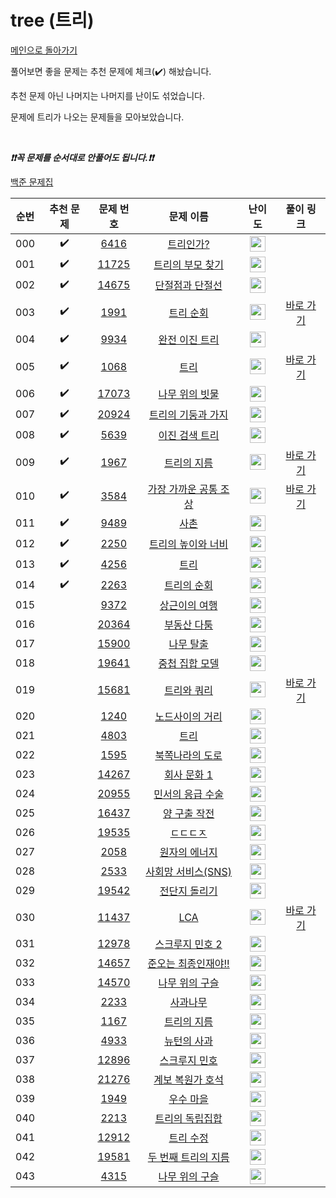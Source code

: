 # tree (트리)

[메인으로 돌아가기](https://github.com/tony9402/baekjoon)

풀어보면 좋을 문제는 추천 문제에 체크(:heavy_check_mark:) 해놨습니다.

추천 문제 아닌 나머지는 나머지를 난이도 섞었습니다.

문제에 트리가 나오는 문제들을 모아보았습니다.

<br>

***❗️❗️꼭 문제를 순서대로 안풀어도 됩니다.❗️❗️***

[백준 문제집](https://www.acmicpc.net/workbook/view/7645)


|순번|추천 문제|문제 번호|문제 이름|난이도|풀이 링크|
|:--:|:--:|:--:|:--:|:--:|:--:|
|000|:heavy_check_mark:|<a href="https://www.acmicpc.net/problem/6416" target="_blank">6416</a>|<a href="https://www.acmicpc.net/problem/6416" target="_blank">트리인가?</a>|<img height="25px" width="25px" src="https://static.solved.ac/tier_small/0.svg"/>||
|001|:heavy_check_mark:|<a href="https://www.acmicpc.net/problem/11725" target="_blank">11725</a>|<a href="https://www.acmicpc.net/problem/11725" target="_blank">트리의 부모 찾기</a>|<img height="25px" width="25px" src="https://static.solved.ac/tier_small/9.svg"/>||
|002|:heavy_check_mark:|<a href="https://www.acmicpc.net/problem/14675" target="_blank">14675</a>|<a href="https://www.acmicpc.net/problem/14675" target="_blank">단절점과 단절선</a>|<img height="25px" width="25px" src="https://static.solved.ac/tier_small/10.svg"/>||
|003|:heavy_check_mark:|<a href="https://www.acmicpc.net/problem/1991" target="_blank">1991</a>|<a href="https://www.acmicpc.net/problem/1991" target="_blank">트리 순회</a>|<img height="25px" width="25px" src="https://static.solved.ac/tier_small/10.svg"/>|<a href="./../solution/tree/1991" target="_blank">바로 가기</a>|
|004|:heavy_check_mark:|<a href="https://www.acmicpc.net/problem/9934" target="_blank">9934</a>|<a href="https://www.acmicpc.net/problem/9934" target="_blank">완전 이진 트리</a>|<img height="25px" width="25px" src="https://static.solved.ac/tier_small/10.svg"/>||
|005|:heavy_check_mark:|<a href="https://www.acmicpc.net/problem/1068" target="_blank">1068</a>|<a href="https://www.acmicpc.net/problem/1068" target="_blank">트리</a>|<img height="25px" width="25px" src="https://static.solved.ac/tier_small/11.svg"/>|<a href="./../solution/tree/1068" target="_blank">바로 가기</a>|
|006|:heavy_check_mark:|<a href="https://www.acmicpc.net/problem/17073" target="_blank">17073</a>|<a href="https://www.acmicpc.net/problem/17073" target="_blank">나무 위의 빗물</a>|<img height="25px" width="25px" src="https://static.solved.ac/tier_small/11.svg"/>||
|007|:heavy_check_mark:|<a href="https://www.acmicpc.net/problem/20924" target="_blank">20924</a>|<a href="https://www.acmicpc.net/problem/20924" target="_blank">트리의 기둥과 가지</a>|<img height="25px" width="25px" src="https://static.solved.ac/tier_small/12.svg"/>||
|008|:heavy_check_mark:|<a href="https://www.acmicpc.net/problem/5639" target="_blank">5639</a>|<a href="https://www.acmicpc.net/problem/5639" target="_blank">이진 검색 트리</a>|<img height="25px" width="25px" src="https://static.solved.ac/tier_small/12.svg"/>||
|009|:heavy_check_mark:|<a href="https://www.acmicpc.net/problem/1967" target="_blank">1967</a>|<a href="https://www.acmicpc.net/problem/1967" target="_blank">트리의 지름</a>|<img height="25px" width="25px" src="https://static.solved.ac/tier_small/12.svg"/>|<a href="./../solution/tree/1967" target="_blank">바로 가기</a>|
|010|:heavy_check_mark:|<a href="https://www.acmicpc.net/problem/3584" target="_blank">3584</a>|<a href="https://www.acmicpc.net/problem/3584" target="_blank">가장 가까운 공통 조상</a>|<img height="25px" width="25px" src="https://static.solved.ac/tier_small/12.svg"/>|<a href="./../solution/tree/3584" target="_blank">바로 가기</a>|
|011|:heavy_check_mark:|<a href="https://www.acmicpc.net/problem/9489" target="_blank">9489</a>|<a href="https://www.acmicpc.net/problem/9489" target="_blank">사촌</a>|<img height="25px" width="25px" src="https://static.solved.ac/tier_small/13.svg"/>||
|012|:heavy_check_mark:|<a href="https://www.acmicpc.net/problem/2250" target="_blank">2250</a>|<a href="https://www.acmicpc.net/problem/2250" target="_blank">트리의 높이와 너비</a>|<img height="25px" width="25px" src="https://static.solved.ac/tier_small/14.svg"/>||
|013|:heavy_check_mark:|<a href="https://www.acmicpc.net/problem/4256" target="_blank">4256</a>|<a href="https://www.acmicpc.net/problem/4256" target="_blank">트리</a>|<img height="25px" width="25px" src="https://static.solved.ac/tier_small/14.svg"/>||
|014|:heavy_check_mark:|<a href="https://www.acmicpc.net/problem/2263" target="_blank">2263</a>|<a href="https://www.acmicpc.net/problem/2263" target="_blank">트리의 순회</a>|<img height="25px" width="25px" src="https://static.solved.ac/tier_small/15.svg"/>||
|015||<a href="https://www.acmicpc.net/problem/9372" target="_blank">9372</a>|<a href="https://www.acmicpc.net/problem/9372" target="_blank">상근이의 여행</a>|<img height="25px" width="25px" src="https://static.solved.ac/tier_small/7.svg"/>||
|016||<a href="https://www.acmicpc.net/problem/20364" target="_blank">20364</a>|<a href="https://www.acmicpc.net/problem/20364" target="_blank">부동산 다툼</a>|<img height="25px" width="25px" src="https://static.solved.ac/tier_small/10.svg"/>||
|017||<a href="https://www.acmicpc.net/problem/15900" target="_blank">15900</a>|<a href="https://www.acmicpc.net/problem/15900" target="_blank">나무 탈출</a>|<img height="25px" width="25px" src="https://static.solved.ac/tier_small/10.svg"/>||
|018||<a href="https://www.acmicpc.net/problem/19641" target="_blank">19641</a>|<a href="https://www.acmicpc.net/problem/19641" target="_blank">중첩 집합 모델</a>|<img height="25px" width="25px" src="https://static.solved.ac/tier_small/11.svg"/>||
|019||<a href="https://www.acmicpc.net/problem/15681" target="_blank">15681</a>|<a href="https://www.acmicpc.net/problem/15681" target="_blank">트리와 쿼리</a>|<img height="25px" width="25px" src="https://static.solved.ac/tier_small/11.svg"/>|<a href="./../solution/tree/15681" target="_blank">바로 가기</a>|
|020||<a href="https://www.acmicpc.net/problem/1240" target="_blank">1240</a>|<a href="https://www.acmicpc.net/problem/1240" target="_blank">노드사이의 거리</a>|<img height="25px" width="25px" src="https://static.solved.ac/tier_small/11.svg"/>||
|021||<a href="https://www.acmicpc.net/problem/4803" target="_blank">4803</a>|<a href="https://www.acmicpc.net/problem/4803" target="_blank">트리</a>|<img height="25px" width="25px" src="https://static.solved.ac/tier_small/12.svg"/>||
|022||<a href="https://www.acmicpc.net/problem/1595" target="_blank">1595</a>|<a href="https://www.acmicpc.net/problem/1595" target="_blank">북쪽나라의 도로</a>|<img height="25px" width="25px" src="https://static.solved.ac/tier_small/12.svg"/>||
|023||<a href="https://www.acmicpc.net/problem/14267" target="_blank">14267</a>|<a href="https://www.acmicpc.net/problem/14267" target="_blank">회사 문화 1</a>|<img height="25px" width="25px" src="https://static.solved.ac/tier_small/12.svg"/>||
|024||<a href="https://www.acmicpc.net/problem/20955" target="_blank">20955</a>|<a href="https://www.acmicpc.net/problem/20955" target="_blank">민서의 응급 수술</a>|<img height="25px" width="25px" src="https://static.solved.ac/tier_small/12.svg"/>||
|025||<a href="https://www.acmicpc.net/problem/16437" target="_blank">16437</a>|<a href="https://www.acmicpc.net/problem/16437" target="_blank">양 구출 작전</a>|<img height="25px" width="25px" src="https://static.solved.ac/tier_small/13.svg"/>||
|026||<a href="https://www.acmicpc.net/problem/19535" target="_blank">19535</a>|<a href="https://www.acmicpc.net/problem/19535" target="_blank">ㄷㄷㄷㅈ</a>|<img height="25px" width="25px" src="https://static.solved.ac/tier_small/13.svg"/>||
|027||<a href="https://www.acmicpc.net/problem/2058" target="_blank">2058</a>|<a href="https://www.acmicpc.net/problem/2058" target="_blank">원자의 에너지</a>|<img height="25px" width="25px" src="https://static.solved.ac/tier_small/13.svg"/>||
|028||<a href="https://www.acmicpc.net/problem/2533" target="_blank">2533</a>|<a href="https://www.acmicpc.net/problem/2533" target="_blank">사회망 서비스(SNS)</a>|<img height="25px" width="25px" src="https://static.solved.ac/tier_small/13.svg"/>||
|029||<a href="https://www.acmicpc.net/problem/19542" target="_blank">19542</a>|<a href="https://www.acmicpc.net/problem/19542" target="_blank">전단지 돌리기</a>|<img height="25px" width="25px" src="https://static.solved.ac/tier_small/13.svg"/>||
|030||<a href="https://www.acmicpc.net/problem/11437" target="_blank">11437</a>|<a href="https://www.acmicpc.net/problem/11437" target="_blank">LCA</a>|<img height="25px" width="25px" src="https://static.solved.ac/tier_small/13.svg"/>|<a href="./../solution/tree/11437" target="_blank">바로 가기</a>|
|031||<a href="https://www.acmicpc.net/problem/12978" target="_blank">12978</a>|<a href="https://www.acmicpc.net/problem/12978" target="_blank">스크루지 민호 2</a>|<img height="25px" width="25px" src="https://static.solved.ac/tier_small/13.svg"/>||
|032||<a href="https://www.acmicpc.net/problem/14657" target="_blank">14657</a>|<a href="https://www.acmicpc.net/problem/14657" target="_blank">준오는 최종인재야!!</a>|<img height="25px" width="25px" src="https://static.solved.ac/tier_small/14.svg"/>||
|033||<a href="https://www.acmicpc.net/problem/14570" target="_blank">14570</a>|<a href="https://www.acmicpc.net/problem/14570" target="_blank">나무 위의 구슬</a>|<img height="25px" width="25px" src="https://static.solved.ac/tier_small/14.svg"/>||
|034||<a href="https://www.acmicpc.net/problem/2233" target="_blank">2233</a>|<a href="https://www.acmicpc.net/problem/2233" target="_blank">사과나무</a>|<img height="25px" width="25px" src="https://static.solved.ac/tier_small/14.svg"/>||
|035||<a href="https://www.acmicpc.net/problem/1167" target="_blank">1167</a>|<a href="https://www.acmicpc.net/problem/1167" target="_blank">트리의 지름</a>|<img height="25px" width="25px" src="https://static.solved.ac/tier_small/14.svg"/>||
|036||<a href="https://www.acmicpc.net/problem/4933" target="_blank">4933</a>|<a href="https://www.acmicpc.net/problem/4933" target="_blank">뉴턴의 사과</a>|<img height="25px" width="25px" src="https://static.solved.ac/tier_small/14.svg"/>||
|037||<a href="https://www.acmicpc.net/problem/12896" target="_blank">12896</a>|<a href="https://www.acmicpc.net/problem/12896" target="_blank">스크루지 민호</a>|<img height="25px" width="25px" src="https://static.solved.ac/tier_small/14.svg"/>||
|038||<a href="https://www.acmicpc.net/problem/21276" target="_blank">21276</a>|<a href="https://www.acmicpc.net/problem/21276" target="_blank">계보 복원가 호석</a>|<img height="25px" width="25px" src="https://static.solved.ac/tier_small/14.svg"/>||
|039||<a href="https://www.acmicpc.net/problem/1949" target="_blank">1949</a>|<a href="https://www.acmicpc.net/problem/1949" target="_blank">우수 마을</a>|<img height="25px" width="25px" src="https://static.solved.ac/tier_small/14.svg"/>||
|040||<a href="https://www.acmicpc.net/problem/2213" target="_blank">2213</a>|<a href="https://www.acmicpc.net/problem/2213" target="_blank">트리의 독립집합</a>|<img height="25px" width="25px" src="https://static.solved.ac/tier_small/15.svg"/>||
|041||<a href="https://www.acmicpc.net/problem/12912" target="_blank">12912</a>|<a href="https://www.acmicpc.net/problem/12912" target="_blank">트리 수정</a>|<img height="25px" width="25px" src="https://static.solved.ac/tier_small/15.svg"/>||
|042||<a href="https://www.acmicpc.net/problem/19581" target="_blank">19581</a>|<a href="https://www.acmicpc.net/problem/19581" target="_blank">두 번째 트리의 지름</a>|<img height="25px" width="25px" src="https://static.solved.ac/tier_small/16.svg"/>||
|043||<a href="https://www.acmicpc.net/problem/4315" target="_blank">4315</a>|<a href="https://www.acmicpc.net/problem/4315" target="_blank">나무 위의 구슬</a>|<img height="25px" width="25px" src="https://static.solved.ac/tier_small/16.svg"/>||